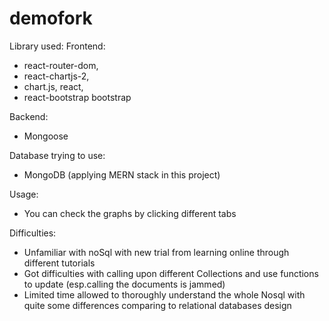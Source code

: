 # demofork

Library used:
  Frontend:
  - react-router-dom, 
  - react-chartjs-2, 
  - chart.js,
  react, 
  - react-bootstrap bootstrap

  Backend:
  - Mongoose

Database trying to use:
- MongoDB (applying MERN stack in this project)


Usage:
- You can check the graphs by clicking different tabs


Difficulties:
- Unfamiliar with noSql with new trial from learning online through different tutorials
- Got difficulties with calling upon different Collections and use functions to update (esp.calling the documents is jammed)
- Limited time allowed to thoroughly understand the whole Nosql with quite some differences comparing to relational databases design

